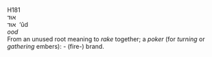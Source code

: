 <body>
  <p>H181<br>  אוּד  <br> אוּד  ‎  ‘ûd  <br><i>ood </i><br>From an unused root meaning to <i>rake</i> together; a <i>poker</i> (for <i>turning</i> or <i>gathering</i> embers): - (fire-) brand.<br></p>
 </body>